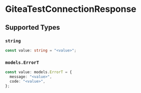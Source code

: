 # GiteaTestConnectionResponse


## Supported Types

### `string`

```typescript
const value: string = "<value>";
```

### `models.ErrorT`

```typescript
const value: models.ErrorT = {
  message: "<value>",
  code: "<value>",
};
```

